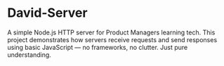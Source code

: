 # David-Server
A simple Node.js HTTP server for Product Managers learning tech. This project demonstrates how servers receive requests and send responses using basic JavaScript — no frameworks, no clutter. Just pure understanding.
